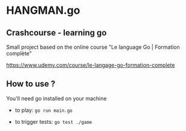# HANGMAN.go 
## Crashcourse - learning go

Small project based on the online course "Le language Go | Formation complète"

https://www.udemy.com/course/le-langage-go-formation-complete

## How to use ?
You'll need go installed on your machine
* to play:
    ```go run main.go```

* to trigger tests:
    ```go test ./game```